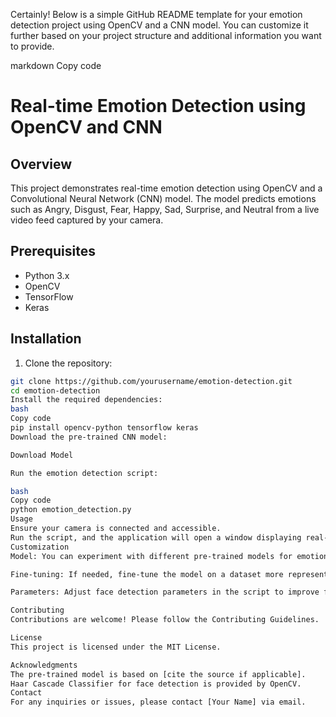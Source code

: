 Certainly! Below is a simple GitHub README template for your emotion detection project using OpenCV and a CNN model. You can customize it further based on your project structure and additional information you want to provide.

markdown
Copy code
# Real-time Emotion Detection using OpenCV and CNN

## Overview

This project demonstrates real-time emotion detection using OpenCV and a Convolutional Neural Network (CNN) model. The model predicts emotions such as Angry, Disgust, Fear, Happy, Sad, Surprise, and Neutral from a live video feed captured by your camera.

## Prerequisites

- Python 3.x
- OpenCV
- TensorFlow
- Keras

## Installation

1. Clone the repository:

```bash
git clone https://github.com/yourusername/emotion-detection.git
cd emotion-detection
Install the required dependencies:
bash
Copy code
pip install opencv-python tensorflow keras
Download the pre-trained CNN model:

Download Model

Run the emotion detection script:

bash
Copy code
python emotion_detection.py
Usage
Ensure your camera is connected and accessible.
Run the script, and the application will open a window displaying real-time video feed with emotion predictions.
Customization
Model: You can experiment with different pre-trained models for emotion detection. Ensure to update the model file path in the script.

Fine-tuning: If needed, fine-tune the model on a dataset more representative of your specific use case.

Parameters: Adjust face detection parameters in the script to improve face recognition.

Contributing
Contributions are welcome! Please follow the Contributing Guidelines.

License
This project is licensed under the MIT License.

Acknowledgments
The pre-trained model is based on [cite the source if applicable].
Haar Cascade Classifier for face detection is provided by OpenCV.
Contact
For any inquiries or issues, please contact [Your Name] via email.
